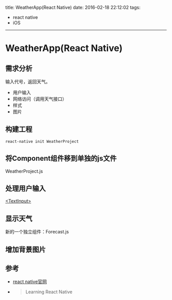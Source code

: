 title: WeatherApp(React Native)
date: 2016-02-18 22:12:02
tags:
- react native
- iOS

---


# WeatherApp(React Native)

## 需求分析

输入代号，返回天气。

* 用户输入
* 网络访问（调用天气接口）
* 样式
* 图片

## 构建工程

	react-native init WeatherProject
	
## 将Component组件移到单独的js文件

WeatherProject.js



## 处理用户输入

[\<TextInput\>](http://facebook.github.io/react-native/docs/textinput.html#content)


## 显示天气

新的一个独立组件：Forecast.js

## 增加背景图片




		

## 参考

* [react native官网](http://facebook.github.io/react-native/docs/getting-started.html)

* > Learning React Native 